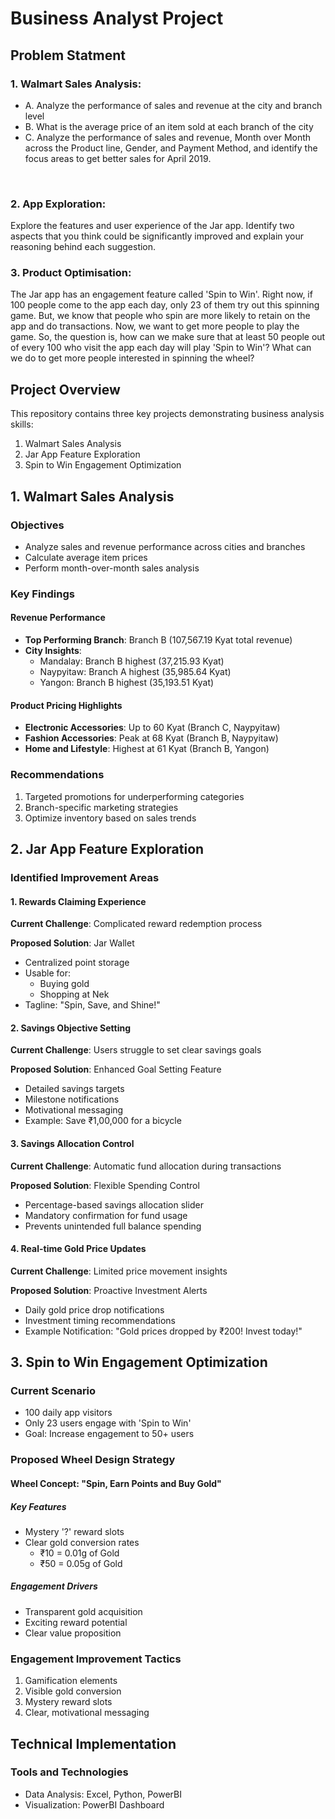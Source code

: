 # Business Analyst Project
## Problem Statment

### 1. Walmart Sales Analysis:
- A. Analyze the performance of sales and revenue at the city and branch level 
- B. What is the average price of an item sold at each branch of the city 
- C. Analyze the performance of sales and revenue, Month over Month across the
Product line, Gender, and Payment Method, and identify the focus areas to
get better sales for April 2019. 
<br>

### 2. App Exploration: 
Explore the features and user experience of the Jar app. Identify two aspects that
you think could be significantly improved and explain your reasoning behind each
suggestion.<br>

### 3. Product Optimisation: 
The Jar app has an engagement feature called 'Spin to Win'.
Right now, if 100 people come to the app each day, only 23 of them try out this
spinning game. But, we know that people who spin are more likely to retain on the
app and do transactions.
Now, we want to get more people to play the game. So, the question is, how can we
make sure that at least 50 people out of every 100 who visit the app each day will
play 'Spin to Win'? What can we do to get more people interested in spinning the
wheel?
<br>

## Project Overview
This repository contains three key projects demonstrating business analysis skills:
1. Walmart Sales Analysis
2. Jar App Feature Exploration
3. Spin to Win Engagement Optimization

## 1. Walmart Sales Analysis

### Objectives
- Analyze sales and revenue performance across cities and branches
- Calculate average item prices
- Perform month-over-month sales analysis

### Key Findings
#### Revenue Performance
- **Top Performing Branch**: Branch B (107,567.19 Kyat total revenue)
- **City Insights**:
  - Mandalay: Branch B highest (37,215.93 Kyat)
  - Naypyitaw: Branch A highest (35,985.64 Kyat)
  - Yangon: Branch B highest (35,193.51 Kyat)

#### Product Pricing Highlights
- **Electronic Accessories**: Up to 60 Kyat (Branch C, Naypyitaw)
- **Fashion Accessories**: Peak at 68 Kyat (Branch B, Naypyitaw)
- **Home and Lifestyle**: Highest at 61 Kyat (Branch B, Yangon)

### Recommendations
1. Targeted promotions for underperforming categories
2. Branch-specific marketing strategies
3. Optimize inventory based on sales trends

## 2. Jar App Feature Exploration

### Identified Improvement Areas

#### 1. Rewards Claiming Experience
**Current Challenge**: Complicated reward redemption process

**Proposed Solution**: Jar Wallet
- Centralized point storage
- Usable for:
  - Buying gold
  - Shopping at Nek
- Tagline: "Spin, Save, and Shine!"

#### 2. Savings Objective Setting
**Current Challenge**: Users struggle to set clear savings goals

**Proposed Solution**: Enhanced Goal Setting Feature
- Detailed savings targets
- Milestone notifications
- Motivational messaging
- Example: Save ₹1,00,000 for a bicycle

#### 3. Savings Allocation Control
**Current Challenge**: Automatic fund allocation during transactions

**Proposed Solution**: Flexible Spending Control
- Percentage-based savings allocation slider
- Mandatory confirmation for fund usage
- Prevents unintended full balance spending

#### 4. Real-time Gold Price Updates
**Current Challenge**: Limited price movement insights

**Proposed Solution**: Proactive Investment Alerts
- Daily gold price drop notifications
- Investment timing recommendations
- Example Notification: "Gold prices dropped by ₹200! Invest today!"

## 3. Spin to Win Engagement Optimization

### Current Scenario
- 100 daily app visitors
- Only 23 users engage with 'Spin to Win'
- Goal: Increase engagement to 50+ users

### Proposed Wheel Design Strategy

#### Wheel Concept: "Spin, Earn Points and Buy Gold"

##### Key Features
- Mystery '?' reward slots
- Clear gold conversion rates
  - ₹10 = 0.01g of Gold
  - ₹50 = 0.05g of Gold

##### Engagement Drivers
- Transparent gold acquisition
- Exciting reward potential
- Clear value proposition

### Engagement Improvement Tactics
1. Gamification elements
2. Visible gold conversion
3. Mystery reward slots
4. Clear, motivational messaging

## Technical Implementation

### Tools and Technologies
- Data Analysis: Excel, Python, PowerBI
- Visualization: PowerBI Dashboard
